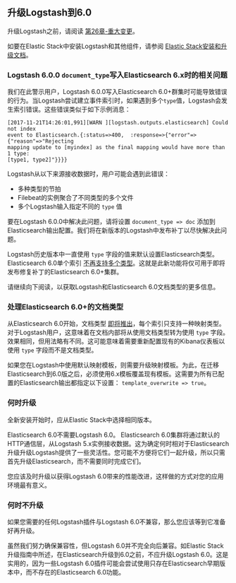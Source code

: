 ## 升级Logstash到6.0

升级Logstash之前，请阅读 [第26章-重大变更](../26-Breaking-Changes/README.md)。

如要在Elastic Stack中安装Logstash和其他组件，请参阅 [Elastic Stack安装和升级文档](https://www.elastic.co/guide/en/elastic-stack/6.7/index.html)。

### Logstash 6.0.0 `document_type`写入Elasticsearch 6.x时的相关问题

我们在此警示用户，Logstash 6.0.0写入Elasticsearch 6.0+群集时可能导致错误的行为。当Logstash尝试建立事件索引时，如果遇到多个`type`值，Logstash会发生索引错误。这些错误类似于如下示例消息：

```shell
[2017-11-21T14:26:01,991][WARN ][logstash.outputs.elasticsearch] Could not index
event to Elasticsearch.{:status=>400,  :response=>{"error"=>{"reason"=>"Rejecting
mapping update to [myindex] as the final mapping would have more than 1 type:
[type1, type2]"}}}}
```

Logstash从以下来源接收数据时，用户可能会遇到此错误：

- 多种类型的节拍
- Filebeat的实例聚合了不同类型的多个文件
- 多个Logstash输入指定不同的 `type` 值

要在Logstash 6.0.0中解决此问题，请将设置 `document_type => doc` 添加到Elasticsearch输出配置。我们将在新版本的Logstash中发布补丁以尽快解决此问题。

Logstash历史版本中一直使用 `type` 字段的值来默认设置Elasticsearch类型。 Elasticsearch 6.0单个索引 [不再支持多个类型](https://www.elastic.co/guide/en/elasticsearch/reference/6.0/removal-of-types.html)。这就是此新功能将仅可用于即将发布修复补丁的Elasticsearch 6.0+集群。

请继续向下阅读，以获取Logstash和Elasticsearch 6.0文档类型的更多信息。

### 处理Elasticsearch 6.0+的文档类型

从Elasticsearch 6.0开始，文档类型 [即将推出](https://www.elastic.co/guide/en/elasticsearch/reference/6.0/removal-of-types.html)，每个索引只支持一种映射类型。对于Logstash用户，这意味着在文档内部将从使用文档类型转为使用 `type` 字段。效果相同，但用法略有不同。这可能意味着需要重新配置现有的Kibana仪表板以使用 `type` 字段而不是文档类型。

如果您在Logstash中使用默认映射模板，则需要升级映射模板。为此，在迁移Elasticsearch到6.0版之后，必须使用6.x模板覆盖现有模板。这需要为所有已配置的Elasticsearch输出都指定以下设置： `template_overwrite => true`。

### 何时升级

全新安装开始时，应从Elastic Stack中选择相同版本。

Elasticsearch 6.0不需要Logstash 6.0。 Elasticsearch 6.0集群将通过默认的HTTP通信层，从Logstash 5.x实例接收数据。这为确定何时相对于Elasticsearch升级升级Logstash提供了一些灵活性。您可能不方便将它们一起升级，所以只需首先升级Elasticsearch，而不需要同时完成它们。

您应该及时升级以获得Logstash 6.0带来的性能改进，这样做的方式对您的应用环境最有意义。

### 何时不升级

如果您需要的任何Logstash插件与Logstash 6.0不兼容，那么您应该等到它准备好再升级。

虽然我们努力确保兼容性，但Logstash 6.0并不完全向后兼容。如Elastic Stack升级指南中所述，在Elasticsearch升级到6.0之前，不应升级Logstash 6.0。这是实用的，因为一些Logstash 6.0插件可能会尝试使用只存在Elasticsearch早期版本中，而不存在的Elasticsearch 6.0功能。